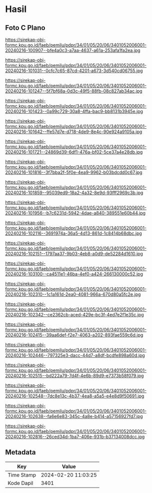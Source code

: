 # Hasil

## Foto C Plano

https://sirekap-obj-formc.kpu.go.id/faeb/pemilu/pdpr/34/01/05/20/06/3401052006001-20240216-100907--bfe4a0c3-a7aa-4637-a61a-253afa1fa2ea.jpg

https://sirekap-obj-formc.kpu.go.id/faeb/pemilu/pdpr/34/01/05/20/06/3401052006001-20240216-101031--0cfc7c65-87cd-4201-a673-3d540cd06755.jpg

https://sirekap-obj-formc.kpu.go.id/faeb/pemilu/pdpr/34/01/05/20/06/3401052006001-20240216-101247--5f7bf68a-0d3c-49f5-88fb-08c827ab34ac.jpg

https://sirekap-obj-formc.kpu.go.id/faeb/pemilu/pdpr/34/01/05/20/06/3401052006001-20240216-101423--0a99c729-30a8-4ffa-bac9-bb8131b3945e.jpg

https://sirekap-obj-formc.kpu.go.id/faeb/pemilu/pdpr/34/01/05/20/06/3401052006001-20240216-101642--ffe57d7e-d718-4de9-8e4c-90e924a9105a.jpg

https://sirekap-obj-formc.kpu.go.id/faeb/pemilu/pdpr/34/01/05/20/06/3401052006001-20240216-101721--24869d39-6df1-476a-bf02-5ce37a4e28db.jpg

https://sirekap-obj-formc.kpu.go.id/faeb/pemilu/pdpr/34/01/05/20/06/3401052006001-20240216-101816--3f7bba2f-5f0e-4ea9-9962-b03bdcdd0c67.jpg

https://sirekap-obj-formc.kpu.go.id/faeb/pemilu/pdpr/34/01/05/20/06/3401052006001-20240216-101859--95039ed9-18a2-4a32-8e9d-93fff2969c3b.jpg

https://sirekap-obj-formc.kpu.go.id/faeb/pemilu/pdpr/34/01/05/20/06/3401052006001-20240216-101956--b7c6231d-5942-4dae-a840-389551e60b44.jpg

https://sirekap-obj-formc.kpu.go.id/faeb/pemilu/pdpr/34/01/05/20/06/3401052006001-20240216-102116--3691974a-36a5-4d13-861d-1c8414b68dbc.jpg

https://sirekap-obj-formc.kpu.go.id/faeb/pemilu/pdpr/34/01/05/20/06/3401052006001-20240216-102151--1797aa37-9b03-4eb8-a0d9-de52284d1610.jpg

https://sirekap-obj-formc.kpu.go.id/faeb/pemilu/pdpr/34/01/05/20/06/3401052006001-20240216-103100--ca4511e1-46ba-4ef0-a424-266130000c52.jpg

https://sirekap-obj-formc.kpu.go.id/faeb/pemilu/pdpr/34/01/05/20/06/3401052006001-20240216-102310--1c1a161d-2ea0-4081-966a-670d80a5fc2e.jpg

https://sirekap-obj-formc.kpu.go.id/faeb/pemilu/pdpr/34/01/05/20/06/3401052006001-20240216-102342--ce2362cb-aced-429e-bc3f-4ed7e2f1e35c.jpg

https://sirekap-obj-formc.kpu.go.id/faeb/pemilu/pdpr/34/01/05/20/06/3401052006001-20240216-102415--39aa6def-f2e7-4063-a202-893fae559c6d.jpg

https://sirekap-obj-formc.kpu.go.id/faeb/pemilu/pdpr/34/01/05/20/06/3401052006001-20240216-102446--797325e3-dacc-44d7-a8df-bcdfe898a60d.jpg

https://sirekap-obj-formc.kpu.go.id/faeb/pemilu/pdpr/34/01/05/20/06/3401052006001-20240216-102515--bd222a79-7d4f-4e6b-89d9-e7373b58f079.jpg

https://sirekap-obj-formc.kpu.go.id/faeb/pemilu/pdpr/34/01/05/20/06/3401052006001-20240216-102548--7dc8e13c-4b37-4ea8-a5a5-e4e8d9f50691.jpg

https://sirekap-obj-formc.kpu.go.id/faeb/pemilu/pdpr/34/01/05/20/06/3401052006001-20240216-102638--fa6e6e83-345c-4a8e-b414-a57156927fd7.jpg

https://sirekap-obj-formc.kpu.go.id/faeb/pemilu/pdpr/34/01/05/20/06/3401052006001-20240216-102816--26ced34d-1ba7-406e-931b-b37134008dcc.jpg


## Metadata

| Key        | Value               |
| ---------- | ------------------- |
| Time Stamp | 2024-02-20 11:03:25 |
| Kode Dapil | 3401                |



